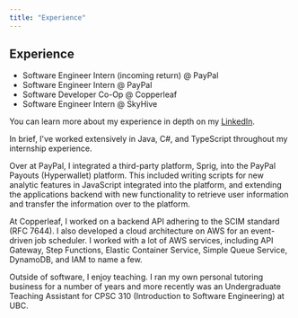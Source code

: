 ```yaml
---
title: "Experience"
---
```

## Experience

- Software Engineer Intern (incoming return) @ PayPal
- Software Engineer Intern @ PayPal
- Software Developer Co-Op @ Copperleaf
- Software Engineer Intern @ SkyHive

You can learn more about my experience in depth on my [LinkedIn](https://www.linkedin.com/in/ryanarnouk/). 

In brief, I've worked extensively in Java, C#, and TypeScript throughout my internship experience.

Over at PayPal, I integrated a third-party platform, Sprig, into the PayPal Payouts (Hyperwallet) platform. This included writing scripts for new analytic features in JavaScript integrated into the platform, and extending the applications backend with new functionality to retrieve user information and transfer the information over to the platform. 

At Copperleaf, I worked on a backend API adhering to the SCIM standard (RFC 7644). I also developed a cloud architecture on AWS for an event-driven job scheduler. I worked with a lot of AWS services, including API Gateway, Step Functions, Elastic Container Service, Simple Queue Service, DynamoDB, and IAM to name a few. 

Outside of software, I enjoy teaching. I ran my own personal tutoring business for a number of years and more recently was an Undergraduate Teaching Assistant for CPSC 310 (Introduction to Software Engineering) at UBC. 